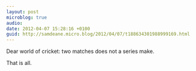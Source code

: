 ```yaml
---
layout: post
microblog: true
audio: 
date: 2012-04-07 15:28:16 +0100
guid: http://samdeane.micro.blog/2012/04/07/t188634301988999169.html
---
```

Dear world of cricket: two matches does not a series make.

That is all.
